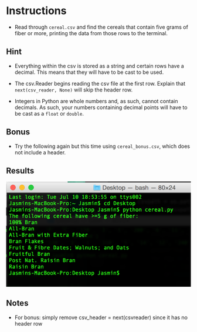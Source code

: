 # Instructions

* Read through `cereal.csv` and find the cereals that contain five grams of fiber or more, printing the data from those rows to the terminal.

## Hint

* Everything within the csv is stored as a string and certain rows have a decimal. This means that they will have to be cast to be used.

* The csv.Reader begins reading the csv file at the first row. Explain that `next(csv_reader, None)` will skip the header row.

* Integers in Python are whole numbers and, as such, cannot contain decimals. As such, your numbers containing decimal points will have to be cast as a `float` or `double`.

## Bonus

* Try the following again but this time using `cereal_bonus.csv`, which does not include a header.

## Results
![Alt text](Images/terminaloutput.png)

## Notes
- For bonus: simply remove csv_header = next(csvreader) since it has no header row